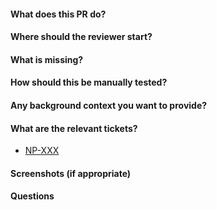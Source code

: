 #### What does this PR do?

#### Where should the reviewer start?

#### What is missing?

#### How should this be manually tested?

#### Any background context you want to provide?

#### What are the relevant tickets?

- [NP-XXX](https://nalej.atlassian.net/browse/NP-XXX)

#### Screenshots (if appropriate)

#### Questions
